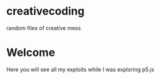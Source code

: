# creativecoding
random files of creative mess

# Welcome
Here you will see all my exploits while I was exploring p5.js
